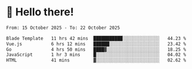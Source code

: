 # 👋 Hello there!

<!--START_SECTION:waka-->

```txt
From: 15 October 2025 - To: 22 October 2025

Blade Template   11 hrs 42 mins  ███████████░░░░░░░░░░░░░░   44.23 %
Vue.js           6 hrs 12 mins   ██████░░░░░░░░░░░░░░░░░░░   23.42 %
Go               4 hrs 50 mins   ████▓░░░░░░░░░░░░░░░░░░░░   18.25 %
JavaScript       1 hr 3 mins     █░░░░░░░░░░░░░░░░░░░░░░░░   04.02 %
HTML             41 mins         ▓░░░░░░░░░░░░░░░░░░░░░░░░   02.62 %
```

<!--END_SECTION:waka-->

